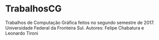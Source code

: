 # TrabalhosCG
Trabalhos de Computação Gráfica feitos no segundo semestre de 2017. Universidade Federal da Fronteira Sul. Autores: Felipe Chabatura e Leonardo Tironi
